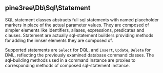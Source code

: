 ## pine3ree\Db\Sql\Statement

SQL statement classes abstracts full sql statements with named placeholder markers
in place of the actual parameter values. They are composed of simpler elements like
identifiers, aliases, expressions, predicates and clauses. Statement are actually
sql-statement builders providing methods for adding the innser elements they are
composed of.

Supported statements are `Select` for DQL, and `Insert`, `Update`, `Delete` for DML,
reflecting the previously examined database command classes. The sql-building methods
used in a command instance are proxies to corresponding methods of composed
sql-statement instance.